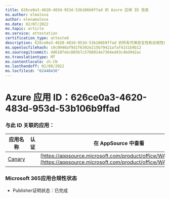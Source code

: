 ```yaml
---
title: 626ce0a3-4620-483d-953d-53b106b9ffad 的 Azure 应用 ID 信息
ms.author: elmalova
author: elenamalova
ms.date: 02/07/2022
ms.topic: article
ms.service: attestation
certification_type: attested
description: 626ce0a3-4620-483d-953d-53b106b9ffad 的所有可用安全性和合规性信息。
ms.openlocfilehash: c0c0940af9d1f6392e215b79421afaf4151b9b12
ms.sourcegitcommit: dd610febc885b7c5766014e7364ed43c4bd942ac
ms.translationtype: MT
ms.contentlocale: zh-CN
ms.lasthandoff: 02/08/2022
ms.locfileid: "62448436"
---
```

# <a name="azure-app-id-626ce0a3-4620-483d-953d-53b106b9ffad"></a>Azure 应用 ID：626ce0a3-4620-483d-953d-53b106b9ffad


### <a name="apps-associated-with-this-id"></a>与此 ID 关联的应用：
| **应用名称** | **认证** | **在 AppSource 中查看** |
|--------------|---------------|-----------------------|
| [Canary](https://docs.microsoft.com/microsoft-365-app-certification/forward/WA200003193) |  | [https://appsource.microsoft.com/product/office/WA200003193](https://appsource.microsoft.com/product/office/WA200003193) |

### <a name="microsoft-365-app-compliance-status"></a>Microsoft 365应用合规性状态
- Publisher证明状态：已完成
